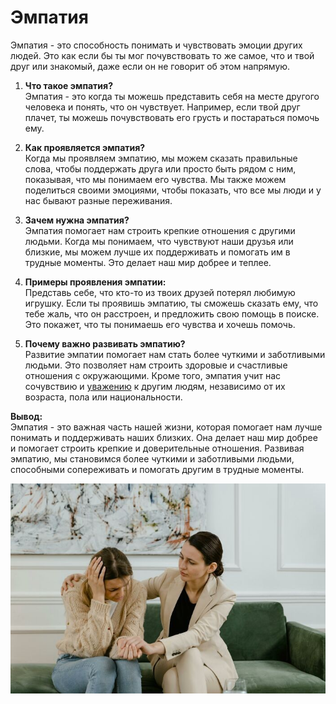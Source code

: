# Эмпатия

Эмпатия - это способность понимать и чувствовать эмоции других людей. Это как если бы ты мог почувствовать то же самое, что и твой друг или знакомый, даже если он не говорит об этом напрямую.

1. **Что такое эмпатия?**  
Эмпатия - это когда ты можешь представить себя на месте другого человека и понять, что он чувствует. Например, если твой друг плачет, ты можешь почувствовать его грусть и постараться помочь ему.

2. **Как проявляется эмпатия?**  
Когда мы проявляем эмпатию, мы можем сказать правильные слова, чтобы поддержать друга или просто быть рядом с ним, показывая, что мы понимаем его чувства. Мы также можем поделиться своими эмоциями, чтобы показать, что все мы люди и у нас бывают разные переживания.

3. **Зачем нужна эмпатия?**  
Эмпатия помогает нам строить крепкие отношения с другими людьми. Когда мы понимаем, что чувствуют наши друзья или близкие, мы можем лучше их поддерживать и помогать им в трудные моменты. Это делает наш мир добрее и теплее.

4. **Примеры проявления эмпатии:**  
Представь себе, что кто-то из твоих друзей потерял любимую игрушку. Если ты проявишь эмпатию, ты сможешь сказать ему, что тебе жаль, что он расстроен, и предложить свою помощь в поиске. Это покажет, что ты понимаешь его чувства и хочешь помочь.

5. **Почему важно развивать эмпатию?**  
Развитие эмпатии помогает нам стать более чуткими и заботливыми людьми. Это позволяет нам строить здоровые и счастливые отношения с окружающими. Кроме того, эмпатия учит нас сочувствию и [уважению](./уважение.md) к другим людям, независимо от их возраста, пола или национальности.

**Вывод:**  
Эмпатия - это важная часть нашей жизни, которая помогает нам лучше понимать и поддерживать наших близких. Она делает наш мир добрее и помогает строить крепкие и доверительные отношения. Развивая эмпатию, мы становимся более чуткими и заботливыми людьми, способными сопереживать и помогать другим в трудные моменты.

![эмпатия](эмпатия.jpg)